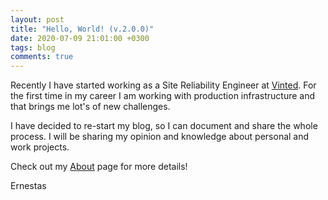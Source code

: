 ```yaml
---
layout: post
title: "Hello, World! (v.2.0.0)"
date: 2020-07-09 21:01:00 +0300
tags: blog
comments: true
---
```

Recently I have started working as a Site Reliability Engineer at [Vinted](https://vinted.com). For the first time in my career I am working with production infrastructure and that brings me lot's of new challenges.

I have decided to re-start my blog, so I can document and share the whole process. I will be sharing my opinion and knowledge about personal and work projects.

Check out my [About](/about) page for more details!

Ernestas
